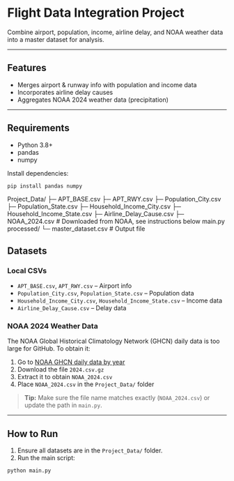 # Flight Data Integration Project

Combine airport, population, income, airline delay, and NOAA weather data into a master dataset for analysis.

---

## Features
- Merges airport & runway info with population and income data  
- Incorporates airline delay causes  
- Aggregates NOAA 2024 weather data (precipitation)  

---

## Requirements
- Python 3.8+  
- pandas  
- numpy  

Install dependencies:

```bash
pip install pandas numpy
```
Project_Data/
├─ APT_BASE.csv
├─ APT_RWY.csv
├─ Population_City.csv
├─ Population_State.csv
├─ Household_Income_City.csv
├─ Household_Income_State.csv
├─ Airline_Delay_Cause.csv
├─ NOAA_2024.csv   # Downloaded from NOAA, see instructions below
main.py
processed/
└─ master_dataset.csv   # Output file
## Datasets

### Local CSVs
- `APT_BASE.csv`, `APT_RWY.csv` – Airport info  
- `Population_City.csv`, `Population_State.csv` – Population data  
- `Household_Income_City.csv`, `Household_Income_State.csv` – Income data  
- `Airline_Delay_Cause.csv` – Delay data  

### NOAA 2024 Weather Data
The NOAA Global Historical Climatology Network (GHCN) daily data is too large for GitHub. To obtain it:

1. Go to [NOAA GHCN daily data by year](https://www1.ncdc.noaa.gov/pub/data/ghcn/daily/by_year/)  
2. Download the file `2024.csv.gz`  
3. Extract it to obtain `NOAA_2024.csv`  
4. Place `NOAA_2024.csv` in the `Project_Data/` folder  

> **Tip:** Make sure the file name matches exactly (`NOAA_2024.csv`) or update the path in `main.py`.  

---

## How to Run

1. Ensure all datasets are in the `Project_Data/` folder.  
2. Run the main script:

```bash
python main.py
```
